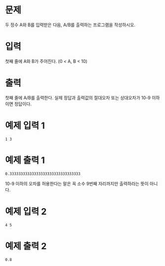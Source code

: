# 문제

두 정수 A와 B를 입력받은 다음, A/B를 출력하는 프로그램을 작성하시오.

# 입력

첫째 줄에 A와 B가 주어진다. (0 < A, B < 10)

# 출력

첫째 줄에 A/B를 출력한다. 실제 정답과 출력값의 절대오차 또는 상대오차가 10-9 이하이면 정답이다.

# 예제 입력 1

```
1 3
```

# 예제 출력 1

```
0.33333333333333333333333333333333
```

10-9 이하의 오차를 허용한다는 말은 꼭 소수 9번째 자리까지만 출력하라는 뜻이 아니다.

# 예제 입력 2

```
4 5
```

# 예제 출력 2

```
0.8
```
